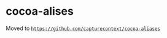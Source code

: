 # cocoa-alises

Moved to [`https://github.com/capturecontext/cocoa-aliases`](https://github.com/capturecontext/cocoa-aliases)
